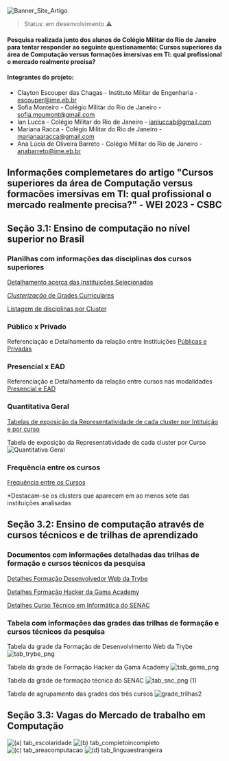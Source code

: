 ![Banner_Site_Artigo](https://user-images.githubusercontent.com/72030272/226209053-cb0d8631-66ce-4e14-a981-7c083db69e3d.png)

> Status: em desenvolvimento ⚠️

#### Pesquisa realizada junto dos alunos do Colégio Militar do Rio de Janeiro para tentar responder ao seguinte questionamento: Cursos superiores da  área de Computação versus formações imersivas em TI: qual profissional o mercado realmente precisa?

#### Integrantes do projeto:
+ Clayton Escouper das Chagas - Instituto Militar de Engenharia - escouper@ime.eb.br
+ Sofia Monteiro - Colégio Militar do Rio de Janeiro - sofia.moumont@gmail.com
+ Ian Lucca - Colégio Militar do Rio de Janeiro - ianluccab@gmail.com
+ Mariana Racca - Colégio Militar do Rio de Janeiro - marianaaracca@gmail.com
+ Ana Lúcia de Oliveira Barreto - Colégio Militar do Rio de Janeiro - anabarreto@ime.eb.br

## Informações complemetares do artigo "Cursos superiores da área de Computação versus formacões imersivas em TI: qual profissional o mercado realmente precisa?" - WEI 2023 - CSBC

## Seção 3.1: Ensino de computação no nível superior no Brasil
### Planilhas com informações das disciplinas dos cursos superiores
[Detalhamento acerca das Instituições Selecionadas](https://docs.google.com/spreadsheets/d/10HDCizXgg0XCBmu86NccRmOBZYmlVU4BUZY4mcHR37Y/edit#gid=0)

[*Clusterização* de Grades Curriculares](https://docs.google.com/spreadsheets/d/1aKlOfqcrN__Jsw5BF_94BExX9WM028cNZN60YfyDvTw/edit#gid=0)

[Listagem de disciplinas por Cluster](https://docs.google.com/document/d/1rsZkmJNlAOuCJfgu6lujsdkKg_SknjWy_m1QMrlYnb4/edit?usp=sharing)

### Público x Privado
Referenciação e Detalhamento da relação entre Instituições [Públicas e Privadas](https://docs.google.com/spreadsheets/d/1SYJN1UsXId8N6NeU9QtoQzEmZdiJ7EcYViyyfqF8z6k/edit#gid=67124030)

### Presencial x EAD
Referenciação e Detalhamento da relação entre cursos nas modalidades [Presencial e EAD](https://docs.google.com/spreadsheets/d/1Jjwi2wlTrCDm3D-uB7N2K94sRkiC8gT64eI9U0sZWXo/edit?usp=sharing)

### Quantitativa Geral
[Tabelas de exposição da Representatividade de cada cluster por Intituição e por curso](https://docs.google.com/spreadsheets/d/1EO5cMICitsgDrxiXoB5m4CHINv6PfBByuqu6407Mfm4/edit#gid=0)

Tabela de exposição da Representatividade de cada cluster por Curso
![Quantitativa Geral](https://user-images.githubusercontent.com/18330758/226190257-607a7e71-ae9f-4214-9fa1-15d85a385172.png)

### Frequência entre os cursos
[Frequência entre os Cursos](https://docs.google.com/spreadsheets/d/1ciY9wprPXJTwlfkypuiZ322W2Tb1wc10_-632CquUww/edit#gid=1592863408)

*Destacam-se os clusters que aparecem em ao menos sete das instituições analisadas

## Seção 3.2: Ensino de computação através de cursos técnicos e de trilhas de aprendizado

### Documentos com informações detalhadas das trilhas de formação e cursos técnicos da pesquisa
[Detalhes Formação Desenvolvedor Web da Trybe](https://drive.google.com/file/d/1lYZXb5o6MsAGXVbJbs0iftNuxU0H2jIM/view?usp=share_link)

[Detalhes Formação Hacker da Gama Academy](https://drive.google.com/file/d/1FkfTD4rQNvuHNckE4o53q0wt-Av3ji1C/view?usp=share_link)

[Detalhes Curso Técnico em Informática do SENAC](https://drive.google.com/file/d/1pfRFYAPTQx2XtvSfn-KSTPmbBtausNf8/view?usp=sharing) 

### Tabela com informações das grades das trilhas de formação e cursos técnicos da pesquisa
Tabela da grade da Formação de Desenvolvimento Web da Trybe
![tab_trybe_png](https://user-images.githubusercontent.com/128313401/226761404-5f9d6637-54f2-4f7a-a9ea-e45b71ddd1ee.png)

Tabela da grade de Formação Hacker da Gama Academy
![tab_gama_png](https://user-images.githubusercontent.com/128313401/226762504-2c6398dc-cbbe-4879-9f92-89d1f0922080.png)

Tabela da grade de formação técnica do SENAC
![tab_snc_png (1)](https://user-images.githubusercontent.com/128313401/226762679-ab169e92-28c0-4096-b488-6592e40bd88a.png)

Tabela de agrupamento das grades dos três cursos
![grade_trilhas2](https://user-images.githubusercontent.com/18330758/226469468-248c3742-d652-4822-a5f5-ad7a195903a7.png)


## Seção 3.3: Vagas do Mercado de trabalho em Computação

![(a) tab_escolaridade](https://user-images.githubusercontent.com/128312304/227389276-289d7708-189f-4a66-bd12-407c9108104c.png)
![(b) tab_completoincompleto](https://user-images.githubusercontent.com/128312304/227389544-80e12111-d7f2-4020-a916-fbda4a738214.png)
![(c) tab_areacomputacao](https://user-images.githubusercontent.com/128312304/227389682-64b78df4-ee6b-4ba0-9e47-2195141fa1fa.png)
![(d) tab_linguaestrangeira](https://user-images.githubusercontent.com/128312304/227389763-3372afad-3344-4168-bd25-f68b903f5d27.png)



